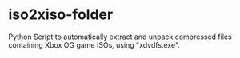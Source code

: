 # iso2xiso-folder
Python Script to automatically extract and unpack compressed files containing Xbox OG game ISOs, using "xdvdfs.exe".

